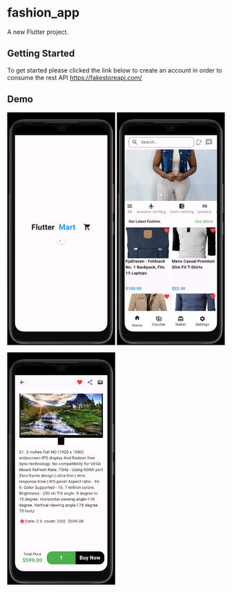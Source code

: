 # fashion_app


A new Flutter project.

## Getting Started
To get started please clicked the link below to create an account in  order to consume the rest API 
https://fakestoreapi.com/





## Demo
<img src="https://github.com/HillaryKiprono/fashion_app/blob/master/screenshots/screen1.jpg" width="250"/> <img src="https://github.com/HillaryKiprono/fashion_app/blob/master/screenshots/home.jpg" width="250"/>

<img src="https://github.com/HillaryKiprono/fashion_app/blob/master/screenshots/productDetails.jpg" width="250"/> 

